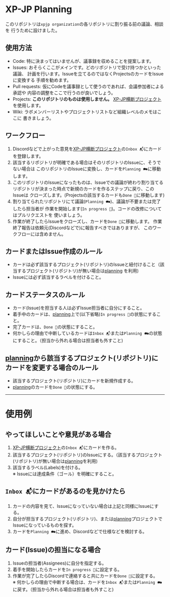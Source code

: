 # XP-JP Planning

このリポジトリは`xpjp organization`の各リポジトリに割り振る前の議論、相談を
行うために設けました。

## 使用方法

- Code: 特に決まってはいませんが、議事録を収めることを提案します。
- Issues: おそらくここがメインです。どのリポジトリで受け持つかといった議論、
  計画を行います。Issueを立てるのではなくProjectsのカードをIssueに変換する
  手順を勧めます。
- Pull requests: 仮にCodeを議事録として使うのであれば、会議参加者による承認や
  内容の調整をここで行うのが良いでしょう。
- Projects: **このリポジトリのものは使用しません。** [XP-JP横断プロジェクト](
  https://github.com/orgs/xpjp/projects/1)を使用します。
- Wiki: ラボメンバーリストやプロジェクトリストなど組織レベルのメモはここに
  書きましょう。

## ワークフロー

1. Discordなどで上がった意見を[XP-JP横断プロジェクト](
   https://github.com/orgs/xpjp/projects/1)の`Inbox 📬`にカードを登録します。
1. 該当するリポジトリが明確である場合はそのリポジトリのIssueに、そうでない場合は
   このリポジトリのIssueに変換し、カードを`Planning 🗪`に移動します。
1. このリポジトリのIssueになったものは、Issueでの議論が終わり割り当てる
   リポジトリが決まった時点で新規のカードを作るステップに戻り、このIssueは
   クローズします。(Projectsの該当するカードも`Done 💪`に移動します)
1. 割り当てられたリポジトリにて議論(`Planning 🗪`)、議論が不要または完了したら担当者が
   作業を開始します(`In progress 🍳`)。コードの改修についてはプルリクエストを
   使いましょう。
1. 作業が終了したらIssueをクローズし、カードを`Done 💪`に移動します。
   作業終了報告は依頼元(Discordなどで)に報告すべきではありますが、
   このワークフローには含めません。

## カードまたはIssue作成のルール

- カードは必ず該当するプロジェクト(リポジトリ)のIssueと紐付けること（該当するプロジェクト(リポジトリ)が無い場合は[planning](https://github.com/xpjp/planning)
を利用)
- Issueには必ず該当するラベルを付けること。
   
## カードステータスのルール

- カード(Issue)を担当する人は必ずIssue担当者に自分にすること。
- 着手中のカードは、[planning](https://github.com/xpjp/planning)上で(以下省略)`In progress 🍳`の状態にすること。
- 完了カードは、`Done 💪`の状態にすること。
- 何かしらの理由で中断しているカードは`Inbox 📬`または`Planning 🗪`の状態にすること。（担当から外れる場合は担当者も外すこと)

## [planning](https://github.com/xpjp/planning)から該当するプロジェクト(リポジトリ)にカードを変更する場合のルール

- 該当するプロジェクト(リポジトリ)にカードを新規作成する。
- [planning](https://github.com/xpjp/planning)のカードを`Done 💪`の状態にする。

***

# 使用例
## やってほしいことや意見がある場合
1. [XP-JP横断プロジェクト](
   https://github.com/orgs/xpjp/projects/1)の`Inbox 📬`にカードを作る。
1. 該当するプロジェクト(リポジトリ)のIssueにする。（該当するプロジェクト(リポジトリ)が無い場合は[planning](https://github.com/xpjp/planning)を利用)
1. 該当するラベル(Labels)を付ける。  
※ Issueには達成条件（ゴール）を明確にすること。

## `Inbox 📬`にカードがあるのを見かけたら
1. カードの内容を見て、Issueになっていない場合は上記と同様にIssueにする。
1. 自分が担当するプロジェクト(リポジトリ)、または[planning](https://github.com/xpjp/planning)プロジェクトでIssueになっているものを探す。
1. カードを`Planning 🗪`に進め、Discordなどで仕様などを検討する。

## カード(Issue)の担当になる場合
1. Issueの担当者(Assignees)に自分を指定する。
1. 着手を開始したらカードを`In progress 🍳`に設定する。
1. 作業が完了したらDiscordで連絡すると共にカードを`Done 💪`に設定する。  
   ※ 何かしらの理由で中断する場合は、カードを`Inbox 📬`または`Planning 🗪`に戻す。（担当から外れる場合は担当者も外すこと)
